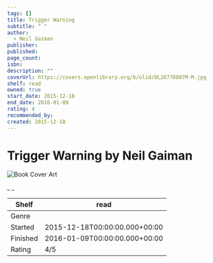 ```yaml
---
tags: []
title: Trigger Warning
subtitle: " "
author:
  - Neil Gaiman
publisher:
published:
page_count:
isbn:
description: ""
coverUrl: https://covers.openlibrary.org/b/olid/OL26778007M-M.jpg
shelf: read
owned: true
start_date: 2015-12-18
end_date: 2016-01-09
rating: 4
recommended_by:
created: 2015-12-18
---
```


# Trigger Warning by Neil Gaiman

![Book Cover Art](https://covers.openlibrary.org/b/olid/OL26778007M-M.jpg)

_ _

| Shelf | read |
| --- | --- |
| Genre |  |
| Started | 2015-12-18T00:00:00.000+00:00 |
| Finished | 2016-01-09T00:00:00.000+00:00 |
| Rating | 4/5 |

